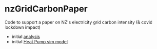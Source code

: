 # nzGridCarbonPaper
Code to support a paper on NZ's electricity grid carbon intensity (& covid lockdown impact)

 * initial [analysis](covidLockdown_NZ.html)
 * initial [Heat Pump sim model](simpleHeatPumpSim_NZ.html)
